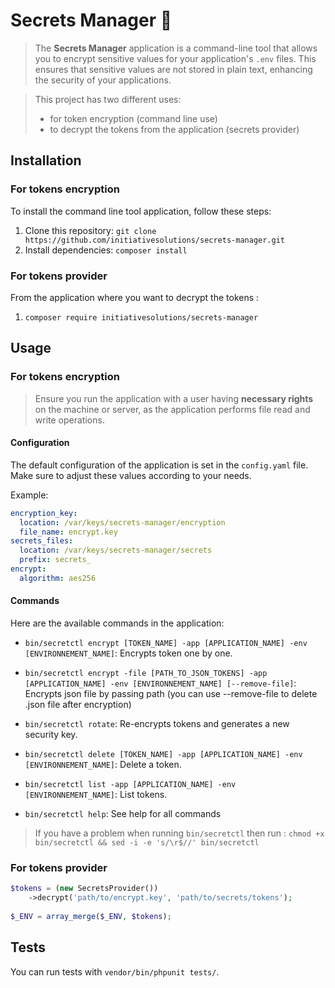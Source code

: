 # Secrets Manager 🔐

> The **Secrets Manager** application is a command-line tool that allows you to encrypt sensitive values for your application's `.env` files. This ensures that sensitive values are not stored in plain text, enhancing the security of your applications.

> This project has two different uses:
>- for token encryption (command line use)
>- to decrypt the tokens from the application (secrets provider)

## Installation

### For tokens encryption 
To install the command line tool application, follow these steps:

1. Clone this repository: `git clone https://github.com/initiativesolutions/secrets-manager.git`
2. Install dependencies: `composer install`

### For tokens provider
From the application where you want to decrypt the tokens :

1. `composer require initiativesolutions/secrets-manager`

## Usage

### For tokens encryption

> Ensure you run the application with a user having **necessary rights** on the machine or server, as the application performs file read and write operations.

#### Configuration

The default configuration of the application is set in the `config.yaml` file. Make sure to adjust these values according to your needs.

Example:

```yaml
encryption_key:
  location: /var/keys/secrets-manager/encryption
  file_name: encrypt.key
secrets_files:
  location: /var/keys/secrets-manager/secrets
  prefix: secrets_
encrypt:
  algorithm: aes256
```

#### Commands

Here are the available commands in the application:

- `bin/secretctl encrypt [TOKEN_NAME] -app [APPLICATION_NAME] -env [ENVIRONNEMENT_NAME]`: Encrypts token one by one.

- `bin/secretctl encrypt -file [PATH_TO_JSON_TOKENS] -app [APPLICATION_NAME] -env [ENVIRONNEMENT_NAME] [--remove-file]`: Encrypts json file by passing path (you can use --remove-file to delete .json file after encryption)

- `bin/secretctl rotate`: Re-encrypts tokens and generates a new security key.

- `bin/secretctl delete [TOKEN_NAME] -app [APPLICATION_NAME] -env [ENVIRONNEMENT_NAME]`: Delete a token.

- `bin/secretctl list -app [APPLICATION_NAME] -env [ENVIRONNEMENT_NAME]`: List tokens.

- `bin/secretctl help`: See help for all commands

> If you have a problem when running `bin/secretctl` then run : `chmod +x bin/secretctl && sed -i -e 's/\r$//' bin/secretctl`

### For tokens provider

````php
$tokens = (new SecretsProvider())
    ->decrypt('path/to/encrypt.key', 'path/to/secrets/tokens');
    
$_ENV = array_merge($_ENV, $tokens);
````

## Tests

You can run tests with `vendor/bin/phpunit tests/`.